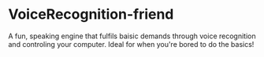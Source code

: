 # VoiceRecognition-friend
A fun, speaking engine that fulfils baisic demands through voice recognition and controling your computer. Ideal for when you're bored to do the basics!
